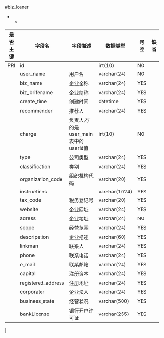 #biz_loaner
* -
 
|是否主键	|字段名	|字段描述	|数据类型	|可空	|缺省	|
| --------|-----|-----|-----|-----|-----|
|PRI|id||int(10)|NO||
||user_name|用户名|varchar(24)|NO||
||biz_name|企业全称|varchar(24)|YES||
||biz_brifename|企业简称|varchar(24)|YES||
||create_time|创建时间|datetime|YES||
||recommender|推荐人|varchar(24)|YES||
||charge|负责人,存的是user_main 表中的userId值|int(10)|NO||
||type|公司类型|varchar(24)|YES||
||classification|类别|varchar(24)|YES||
||organization_code|组织机构代码|varchar(20)|YES||
||instructions||varchar(1024)|YES||
||tax_code|税务登记号|varchar(20)|YES||
||website|企业网址|varchar(24)|YES||
||adress|企业地址|varchar(24)|NO||
||scope|经营范围|varchar(24)|YES||
||descripetion|企业描述|varchar(60)|YES||
||linkman|联系人|varchar(24)|YES||
||phone|联系电话|varchar(24)|YES||
||e_mail|联系邮箱|varchar(24)|YES||
||capital|注册资本|varchar(24)|YES||
||registered_address|注册地址|varchar(24)|YES||
||corporater|企业法人|varchar(24)|YES||
||business_state|经营状况|varchar(500)|YES||
||bankLicense|银行开户许可证|varchar(255)|YES||
|
